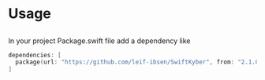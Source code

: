 # Usage

## 

In your project Package.swift file add a dependency like

```swift
dependencies: [
  package(url: "https://github.com/leif-ibsen/SwiftKyber", from: "2.1.0"),
]
```

